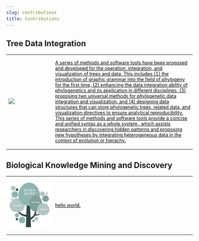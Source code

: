 ```yaml
---
slug: contributions
title: Contributions
---
```



<style>
    @media only screen and (max-width: 768px) {
        td {
            display: block;
        }
    }
</style>

## Tree Data Integration


<table style="border:none; font-size: 90%; width:100%;">
<tr style="border:none;"> 
<td style="border:none;width:25%">

<a href="/contribution-tree-data/"><img src="https://yulab-smu.top/treedata-book/9781032233574_cover_review.png" width='1000px'/></a>


</td>
<td style="border:none;">

<a href="/contribution-tree-data/" style="color:black;font-weight:normal">A series of methods and software tools have been proposed and developed for the operation, integration, and visualization of trees and data. This includes (1) the introduction of graphic grammar into the field of phylogeny for the first time, (2) enhancing the data integration ability of phylogenetics and its application in different disciplines, (3) proposing two universal methods for phylogenetic data integration and visualization, and (4) designing data structures that can store phylogenetic trees, related data, and visualization directives to ensure analytical reproducibility. This series of methods and software tools provide a concise and unified syntax as a whole system., which assists researchers in discovering hidden patterns and proposing new hypotheses by integrating heterogeneous data in the context of evolution or hierachy.</a>

</td>
</tr>
</table>


## Biological Knowledge Mining and Discovery


<table style="border:none; font-size: 90%; width:100%;">
<tr style="border:none;"> 
<td style="border:none;width:25%">

<a href="/contribution-knowledge-mining/"><img src="/images/knowledge-mining/overview.png" width='1000px'/></a>


</td>
<td style="border:none;">

<a href="/contribution-knowledge-mining/" style="color:black;font-weight:normal">
hello world.
</a>

</td>
</tr>
</table>

